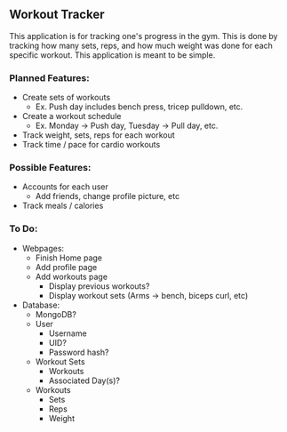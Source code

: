 ## Workout Tracker
This application is for tracking one's progress in the gym. This is done by tracking how many sets, reps, and how much weight was done for each specific workout. This application is meant to be simple.

### Planned Features:
- Create sets of workouts
    - Ex. Push day includes bench press, tricep pulldown, etc.
- Create a workout schedule
    - Ex. Monday -> Push day, Tuesday -> Pull day, etc.
- Track weight, sets, reps for each workout
- Track time / pace for cardio workouts

### Possible Features:
- Accounts for each user
    - Add friends, change profile picture, etc
- Track meals / calories

### To Do:
- Webpages:
    - Finish Home page
    - Add profile page
    - Add workouts page
        - Display previous workouts?
        - Display workout sets (Arms -> bench, biceps curl, etc)
- Database:
    - MongoDB?
    - User
        - Username
        - UID?
        - Password hash?
    - Workout Sets
        - Workouts
        - Associated Day(s)?
    - Workouts
        - Sets
        - Reps
        - Weight